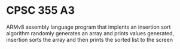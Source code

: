 # CPSC 355 A3

ARMv8 assembly language program that implents an insertion sort algorithm randomly generates an 
array and prints values generated, insertion sorts the array and then prints the sorted list to the screen
